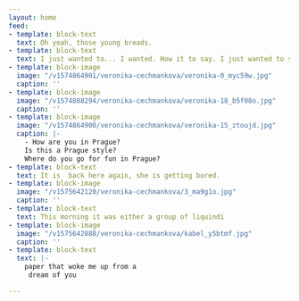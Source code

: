 ```yaml
---
layout: home
feed:
- template: block-text
  text: Oh yeah, those young breads.
- template: block-text
  text: I just wanted to... I wanted. How it to say. I just wanted to say, that…
- template: block-image
  image: "/v1574864901/veronika-cechmankova/veronika-0_myc59w.jpg"
  caption: ''
- template: block-image
  image: "/v1574888294/veronika-cechmankova/veronika-18_b5f08o.jpg"
  caption: ''
- template: block-image
  image: "/v1574864900/veronika-cechmankova/veronika-15_ztoujd.jpg"
  caption: |-
    - How are you in Prague?
    Is this a Prague style?
    Where do you go for fun in Prague?
- template: block-text
  text: It is  back here again, she is getting bored.
- template: block-image
  image: "/v1575642120/veronika-cechmankova/3_ma9g1o.jpg"
  caption: ''
- template: block-text
  text: This morning it was either a group of liquindi
- template: block-image
  image: "/v1575642888/veronika-cechmankova/kabel_y5btmf.jpg"
  caption: ''
- template: block-text
  text: |-
    paper that woke me up from a
     dream of you

---
```

